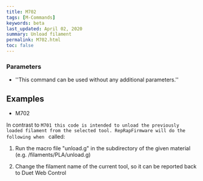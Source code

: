 ```yaml
---
title: M702
tags: [M-Commands] 
keywords: beta 
last_updated: April 02, 2020 
summary: Unload filament 
permalink: M702.html
toc: false 
---
```



### Parameters

* ''This command can be used without any additional parameters.''

## Examples

* M702

In contrast to ` M701 this code is intended to unload the previously loaded filament from the selected tool. RepRapFirmware will do the following when  ` called:

1) Run the macro file "unload.g" in the subdirectory of the given material (e.g. /filaments/PLA/unload.g)

2) Change the filament name of the current tool, so it can be reported back to Duet Web Control

